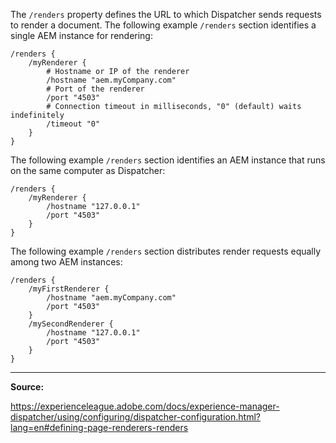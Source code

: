 The `/renders` property defines the URL to which Dispatcher sends requests to render a document. The following example `/renders` section identifies a single AEM instance for rendering:

```
/renders {
	/myRenderer {
		# Hostname or IP of the renderer
		/hostname "aem.myCompany.com"
		# Port of the renderer
		/port "4503"
		# Connection timeout in milliseconds, "0" (default) waits indefinitely
		/timeout "0"
	}
}
```

The following example `/renders` section identifies an AEM instance that runs on the same computer as Dispatcher:

```
/renders {
	/myRenderer {
		/hostname "127.0.0.1"
		/port "4503"
	}
}
```

The following example `/renders` section distributes render requests equally among two AEM instances:

```
/renders {
	/myFirstRenderer {
		/hostname "aem.myCompany.com"
		/port "4503"
	}
	/mySecondRenderer {
		/hostname "127.0.0.1"
		/port "4503"
	}
}
```

---

**Source:**

https://experienceleague.adobe.com/docs/experience-manager-dispatcher/using/configuring/dispatcher-configuration.html?lang=en#defining-page-renderers-renders
